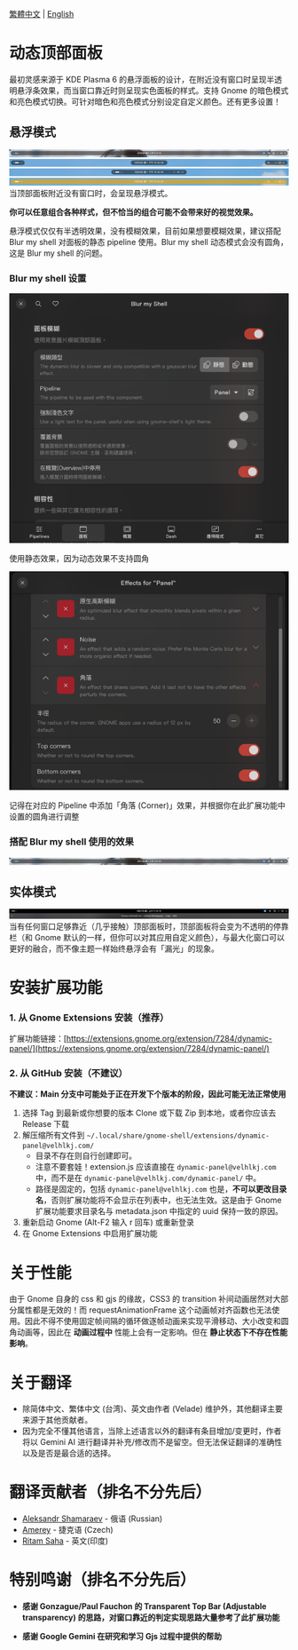 [繁體中文](README.md) | [English](README-en.md) 

# 动态顶部面板

最初灵感来源于 KDE Plasma 6 的悬浮面板的设计，在附近没有窗口时呈现半透明悬浮条效果，而当窗口靠近时则呈现实色面板的样式。支持 Gnome 的暗色模式和亮色模式切换。可针对暗色和亮色模式分别设定自定义颜色。还有更多设置！

## 悬浮模式
![悬浮模式](readme_images/transparent.png)
![悬浮模式](readme_images/transparent_area.png)
![悬浮模式](readme_images/transparent_auto_width.png)
![悬浮模式](readme_images/transparent_color.png)
当顶部面板附近没有窗口时，会呈现悬浮模式。

**你可以任意组合各种样式，但不恰当的组合可能不会带来好的视觉效果。**

悬浮模式仅仅有半透明效果，没有模糊效果，目前如果想要模糊效果，建议搭配 Blur my shell 对面板的静态 pipeline 使用。Blur my shell 动态模式会没有圆角，这是 Blur my shell 的问题。
### Blur my shell 设置
![Blur my shell 设置](readme_images/bms_settings1.png)

使用静态效果，因为动态效果不支持圆角

![Blur my shell Pipeline 设置](readme_images/bms_settings2.png)

记得在对应的 Pipeline 中添加「角落 (Corner)」效果，并根据你在此扩展功能中设置的圆角进行调整
### 搭配 Blur my shell 使用的效果
![带模糊的悬浮效果](readme_images/blur.png)

## 实体模式
![实体模式](readme_images/solid.png)
当有任何窗口足够靠近（几乎接触）顶部面板时，顶部面板将会变为不透明的停靠栏（和 Gnome 默认的一样，但你可以对其应用自定义颜色），与最大化窗口可以更好的融合，而不像主题一样始终悬浮会有「漏光」的现象。

# 安装扩展功能
### 1. 从 Gnome Extensions 安装（推荐）
扩展功能链接：[https://extensions.gnome.org/extension/7284/dynamic-panel/](https://extensions.gnome.org/extension/7284/dynamic-panel/)
### 2. 从 GitHub 安装（不建议）
**不建议：Main 分支中可能处于正在开发下个版本的阶段，因此可能无法正常使用**

1. 选择 Tag 到最新或你想要的版本 Clone 或下载 Zip 到本地，或者你应该去 Release 下载
1. 解压缩所有文件到 `~/.local/share/gnome-shell/extensions/dynamic-panel@velhlkj.com/`
    * 目录不存在则自行创建即可。
    * 注意不要套娃！extension.js 应该直接在 `dynamic-panel@velhlkj.com` 中，而不是在 `dynamic-panel@velhlkj.com/dynamic-panel/` 中。
    * 路径是固定的，包括 `dynamic-panel@velhlkj.com` 也是，**不可以更改目录名**，否则扩展功能将不会显示在列表中，也无法生效。这是由于 Gnome 扩展功能要求目录名与 metadata.json 中指定的 uuid 保持一致的原因。
1. 重新启动 Gnome (Alt-F2 输入 r 回车) 或重新登录
1. 在 Gnome Extensions 中启用扩展功能

# 关于性能
由于 Gnome 自身的 css 和 gjs 的缘故，CSS3 的 transition 补间动画居然对大部分属性都是无效的！而 requestAnimationFrame 这个动画帧对齐函数也无法使用。因此不得不使用固定帧间隔的循环做逐帧动画来实现平滑移动、大小改变和圆角动画等，因此在 **动画过程中** 性能上会有一定影响。但在 **静止状态下不存在性能影响**。

# 关于翻译
* 除简体中文、繁体中文 (台湾)、英文由作者 (Velade) 维护外，其他翻译主要来源于其他贡献者。
* 因为完全不懂其他语言，当除上述语言以外的翻译有条目增加/变更时，作者将以 Gemini AI 进行翻译并补充/修改而不是留空。但无法保证翻译的准确性以及是否是最合适的选择。

# 翻译贡献者（排名不分先后）
* [Aleksandr Shamaraev](https://github.com/AlexanderShad) - 俄语 (Russian)
* [Amerey](https://github.com/Amereyeu) - 捷克语 (Czech)
* [Ritam Saha](https://github.com/astro-ray) - 英文(印度)

# 特别鸣谢（排名不分先后）
* **感谢 Gonzague/Paul Fauchon 的 Transparent Top Bar (Adjustable transparency) 的思路，对窗口靠近的判定实现思路大量参考了此扩展功能**

* **感谢 Google Gemini 在研究和学习 Gjs 过程中提供的帮助**